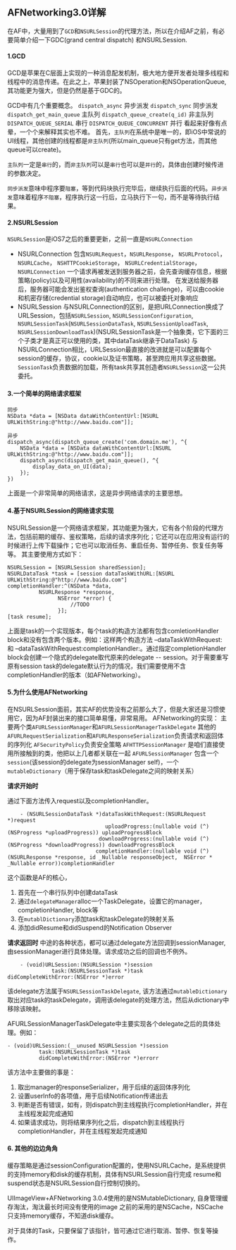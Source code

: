 ## AFNetworking3.0详解
在AF中，大量用到了`GCD`和`NSURLSession`的代理方法，所以在介绍AF之前，有必要简单介绍一下GDC(grand central dispatch) 和NSURLSession.

#### 1.GCD

GCD是苹果在C层面上实现的一种消息配发机制，极大地方便开发者处理多线程和线程中的消息传递。在此之上，苹果封装了NSOperation和NSOperationQueue,其功能更为强大，但是仍然是基于GDC的。

GCD中有几个重要概念。
`dispatch_async` 异步派发
`dispatch_sync` 同步派发
`dispatch_get_main_queue` 主队列
`dispatch_queue_create(q_id)` 非主队列
`DISPATCH_QUEUE_SERIAL` 串行
`DISPATCH_QUEUE_CONCURRENT` 并行
看起来好像有点晕，一个个来解释其实也不难。
首先，`主队列`在系统中是唯一的，即iOS中常说的UI线程，其他创建的线程都是`非主队列`(所以main_queue只有get方法，而其他queue可以create)。

`主队列`一定是`串行`的，而`非主队列`可以是`串行`也可以是`并行`的，具体由创建时候传进的参数决定。

`同步派发`意味中程序要`阻塞`，等到代码块执行完毕后，继续执行后面的代码。`异步派发`意味着程序`不阻塞`，程序执行这一行后，立马执行下一句，而不是等待执行结果。

#### 2.NSURLSession
`NSURLSession`是iOS7之后的重要更新，之前一直是`NSURLConnection`
- NSURLConnection
	包含`NSURLRequest`，`NSURLResponse`， `NSURLProtocol`， `NSURLCache`， `NSHTTPCookieStorage`， `NSURLCredentialStorage`， `NSURLConnection`
	一个请求再被发送到服务器之前，会先查询缓存信息，根据策略(policy)以及可用性(availability)的不同来进行处理。
	在发送给服务器后，服务器可能会发出鉴权查询(authentication challenge)，可以由cookie和机密存储(credential storage)自动响应，也可以被委托对象响应
- NSURLSession
		与NSURLConnection的区别，是把URLConnection换成了URLSession，包括`NSURLSession`, `NSURLSessionConfiguration`,  `NSURLSessionTask`(`NSURLSessionDataTask`, `NSURLSessionUploadTask`, `NSURLSessionDownloadTask`)(NSURLSessionTask是一个抽象类，它下面的三个子类才是真正可以使用的类，其中dataTask继承于DataTask)
		与NSURLConnection相比，URLSession最直接的改进就是可以配置每个session的缓存，协议，cookie以及证书策略，甚至跨应用共享这些数据。
		`SessionTask`负责数据的加载，所有task共享其创造者`NSURLSession`这一公共委托。

#### 3.一个简单的网络请求框架

    同步
    NSData *data = [NSData dataWithContentUrl:[NSURL URLWithString:@"http://www.baidu.com"]];

    异步
    dispatch_async(dispatch_queue_create('com.domain.me'), ^{
		NSData *data = [NSData dataWithContentUrl:[NSURL URLWithString:@"http://www.baidu.com"]];
		dispatch_async(dispatch_get_main_queue(), ^{
			display_data_on_UI(data);
		});
	})


上面是一个非常简单的网络请求，这是异步网络请求的主要思想。

#### 4.基于NSURLSession的网络请求实现
NSURLSession是一个网络请求框架，其功能更为强大，它有各个阶段的代理方法，包括前期的缓存、鉴权策略，后续的请求序列化；它还可以在应用没有运行的时候进行上传下载操作；它也可以取消任务、重启任务、暂停任务、恢复任务等等。
其主要使用方式如下：

    NSURLSession = [NSURLSession sharedSession];
    NSURLDataTask *task = [session dataTaskWithURL:[NSURL URLWithString:@"http://www.baidu.com"]
    completionHandler:^(NSData *data,
		      NSURLResponse *response,
                    NSError *error) {
	                    //TODO
                    }];
    [task resume];
                  
上面是task的一个实现版本，每个task的构造方法都有包含comletionHandler block和没有包含两个版本。例如：这样两个构造方法 –dataTaskWithRequest: 和 –dataTaskWithRequest:completionHandler:。通过指定completionHandler block会创建一个隐式的delegate取代原来的delegate -- session。对于需要重写原有session task的delegate默认行为的情况，我们需要使用不含completionHandler的版本（如AFNetworking）。

#### 5.为什么使用AFNetworking
在NSURLSession面前，其实AF的优势没有之前那么大了，但是大家还是习惯使用它，因为AF封装出来的接口简单易懂，非常易用。
AFNetworking的实现：
主要两个类`AFURLSessionManager`和`AFURLSessionManagerTaskDelegate`
其他的`AFURLRequestSerialization`和`AFURLResponseSerialization`负责请求和返回体的序列化
`AFSecurityPolicy`负责安全策略
`AFHTTPSessionManager` 是咱们直接使用所接触到的类，他把以上几者都关联在一起
`AFURLSessionManager` 包含一个`session`(该session的delegate为sessionManager self)，一个`mutableDictionary`（用于保存task和taskDelegate之间的映射关系）

**请求开始时**

通过下面方法传入request以及completionHandler。

```
    - (NSURLSessionDataTask *)dataTaskWithRequest:(NSURLRequest *)request
                               uploadProgress:(nullable void (^)(NSProgress *uploadProgress)) uploadProgressBlock
                             downloadProgress:(nullable void (^)(NSProgress *downloadProgress)) downloadProgressBlock
                            completionHandler:(nullable void (^)(NSURLResponse *response, id _Nullable responseObject,  NSError * _Nullable error))completionHandler
```
这个函数是AF的核心，
1. 首先在一个串行队列中创建dataTask
2. 通过`delegateManager`alloc一个TaskDelegate，设置它的manager，completionHandler, block等
3. 在`mutablDictionary`添加task和taskDelegate的映射关系
4. 添加didResume和didSuspend的Notification Observer

**请求返回时**
	中途的各种状态，都可以通过delegate方法回调到sessionManager,由sessionManager进行具体处理。请求成功之后的回调也不例外。
```
    - (void)URLSession:(NSURLSession *)session
              task:(NSURLSessionTask *)task
didCompleteWithError:(NSError *)error
```
该delegate方法属于`NSURLSessionTaskDelegate`, 该方法通过`mutableDictionary`取出对应task的taskDelegate，调用该delegate的处理方法，然后从dictionary中移除该映射。

AFURLSessionManagerTaskDelegate中主要实现各个delegate之后的具体处理。例如：

    - (void)URLSession:(__unused NSURLSession *)session
              task:(NSURLSessionTask *)task 
              didCompleteWithError:(NSError *)errorr


该方法中主要做的事是：
1. 取出manager的responseSerializer，用于后续的返回体序列化
2. 设置userInfo的各项值，用于后续Notification传递出去
3. 判断是否有错误，如有，则dispatch到主线程执行completionHandler，并在主线程发起完成通知
4. 如果请求成功，则将结果序列化之后，dispatch到主线程执行completionHandler，并在主线程发起完成通知

#### 6. 其他的边边角角

缓存策略是通过sessionConfiguration配置的，使用NSURLCache，是系统提供的支持memory和disk的缓存机制，具体有NSURLSession自行完成
resume和suspend状态是NSURLSession自行控制切换的。

UIImageView+AFNetworking
3.0.4使用的是NSMutableDictionary, 自身管理缓存淘汰，淘汰最长时间没有使用的image
之前的采用的是NSCache，NSCache只支持memory缓存，不知道disk缓存。

对于具体的Task，只要保留了该指针，皆可通过它进行取消、暂停、恢复等操作。

